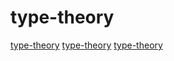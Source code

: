 # type-theory

[type-theory](https://github.com/rntz/datafun)
[type-theory](https://github.com/pikelet-lang/pikelet)
[type-theory](https://github.com/sdiehl/write-you-a-haskell)
